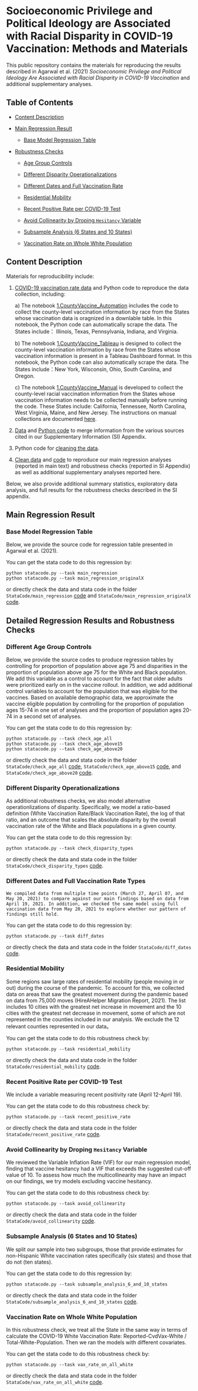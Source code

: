 # Socioeconomic Privilege and Political Ideology are Associated with Racial Disparity in COVID-19 Vaccination: Methods and Materials

This public repository contains the materials for reproducing the results described in Agarwal et al. (2021) _Socioeconomic Privilege and Political Ideology Are Associated with Racial Disparity in COVID-19 Vaccination_ and additional supplementary analyses. 


## Table of Contents

- [Content Description](#materials)

- [Main Regression Result](#main-reg)

    * [Base Model Regression Table](#base-model)

 
- [Robustness Checks](#robustness-checks)

    * [Age Group Controls](#age-control)
    
    * [Different Disparity Operationalizations](#disparity-measure)
    
    * [Different Dates and Full Vaccination Rate](#date-ratetype)
    
    * [Residential Mobility](#exodus-test)
    
    * [Recent Positive Rate per COVID-19 Test](#positivity)
    
    * [Avoid Collinearity by Droping `Hesitancy` Variable](#drop-hesitancy)

    * [Subsample Analysis (6 States and 10 States)](#610states)
   
   * [Vaccination Rate on Whole White Population](#rate-on-white)

  

   


<a name="materials"/>

## Content Description
Materials for reproducibility include:

1. [COVID-19 vaccination rate data](https://github.com/CHIDS-UMD/Covid19-Vaccination-Race-Disparity/tree/main/CountyVaccine) and Python code to reproduce the data collection, including:<br>

    a) The notebook [1.CountyVaccine_Automation](https://github.com/CHIDS-UMD/Covid19-Vaccination-Race-Disparity/blob/main/1.CountyVaccine_Automation.ipynb) includes the code to collect the county-level vaccination information by race from the States whose vaccination data is oragnized in a downlable table. In this notebook, the Python code can automatically scrape the data. The States include： Illinois, Texas, Pennsylvania, Indiana, and Virginia. <br>
    
    b) The notebook [1.CountyVaccine_Tableau](https://github.com/CHIDS-UMD/Covid19-Vaccination-Race-Disparity/blob/main/1.CountyVaccine_Tableau.ipynb) is designed to collect the county-level vaccination information by race from the States whose vaccination information is present in a Tableau Dashboard format. In this notebook, the Python code can also automatically scrape the data. The States include：New York, Wisconsin, Ohio, South Carolina, and Oregon.<br>
    
    c) The notebook [1.CountyVaccine_Manual](https://github.com/CHIDS-UMD/Covid19-Vaccination-Race-Disparity/blob/main/1.CountyVaccine_Manual.ipynb) is developed to collect the county-level racial vaccination information from the States whose vaccination information needs to be collected manually before running the code. These States include: California, Tennessee, North Carolina, West Virginia, Maine, and New Jersey. The instructions on manual collections are documented [here](https://github.com/CHIDS-UMD/Covid19-Vaccination-Race-Disparity/tree/main/CountyVaccine/Documents/Part1).<br> 
    
2. [Data](https://github.com/CHIDS-UMD/Covid19-Vaccination-Race-Disparity/tree/main/DataMerge) and [Python code](https://github.com/CHIDS-UMD/Covid19-Vaccination-Race-Disparity/blob/main/2.DataMerge.ipynb) to merge information from the various sources cited in our Supplementary Information (SI) Appendix.

3. Python code for [cleaning the data](https://github.com/CHIDS-UMD/Covid19-Vaccination-Race-Disparity/blob/main/2.DataClean.ipynb). 

4. [Clean data](https://github.com/CHIDS-UMD/Covid19-Vaccination-Race-Disparity/tree/main/StataReg) and [code](https://github.com/CHIDS-UMD/Covid19-Vaccination-Race-Disparity/blob/main/3.StataCode.ipynb) to reproduce our main regression analyses (reported in main text) and robustness checks (reported in SI Appendix) as well as  additional supplementary analyses reported here. 

Below, we also provide additional summary statistics, exploratory data analysis, and full results for the robustness checks described in the SI appendix. 



<a name="main-reg"/>

## Main Regression Result


<a name='base-model'>
   
### Base Model Regression Table

Below, we provide the source code for regression table presented in Agarwal et al. (2021).
   
You can get the stata code to do this regression by:
   ```shell
   python statacode.py --task main_regression 
   python statacode.py --task main_regression_originalX
   ```
   or directly check the data and stata code in the folder `StataCode/main_regression` [code](https://github.com/CHIDS-UMD/Covid19-Vaccination-Race-Disparity-Publish/blob/main/StataCode/main_regression) and `StataCode/main_regression_originalX` [code](https://github.com/CHIDS-UMD/Covid19-Vaccination-Race-Disparity-Publish/blob/main/StataCode/main_regression_originalX).

  

<a name="robustness-checks"/>

## Detailed Regression Results and Robustness Checks

    
    
 
<a name="age-control"/>
    
 ### Different Age Group Controls
  
Below, we provide the source codes to produce regression tables by controlling for proportion of population above age 75 and disparities in the proportion of population above age 75 for the White and Black population. We add this variable as a control to account for the fact that older adults were prioritized early on in the vaccine rollout. In addition, we add additional control variables to account for the population that was eligible for the vaccines. Based on available demographic data, we approximate the vaccine eligible population by controlling for the proportion of population ages 15-74 in one set of analyses and the proportion of population ages 20-74 in a second set of analyses.
 
   You can get the stata code to do this regression by:
   ```shell
   python statacode.py --task check_age_all 
   python statacode.py --task check_age_above15 
   python statacode.py --task check_age_above20 
   ```
   or directly check the data and stata code in the folder `StataCode/check_age_all` [code](https://github.com/CHIDS-UMD/Covid19-Vaccination-Race-Disparity-Publish/blob/main/StataCode/check_age_all), `StataCode/check_age_above15` [code](https://github.com/CHIDS-UMD/Covid19-Vaccination-Race-Disparity-Publish/blob/main/StataCode/check_age_above15), and `StataCode/check_age_above20` [code](https://github.com/CHIDS-UMD/Covid19-Vaccination-Race-Disparity-Publish/blob/main/StataCode/check_age_above20).

<a name="disparity-measure"/>
    
 ### Different Disparity Operationalizations
 
  As additional robustness checks, we also model alternative operationlizations of disparity. Specifically, we model a ratio-based definition (White Vaccination Rate/Black Vaccination Rate), the log of that ratio, and an outcome that scales the absolute disparity by the overall vaccination rate of the White and Black populations in a given county.
 
    
   You can get the stata code to do this regression by:
   ```shell
   python statacode.py --task check_disparity_types 
   ```
   or directly check the data and stata code in the folder `StataCode/check_disparity_types` [code](https://github.com/CHIDS-UMD/Covid19-Vaccination-Race-Disparity-Publish/blob/main/StataCode/check_disparity_types).
   

<a name="date-ratetype"/>
    
### Different Dates and Full Vaccination Rate Types
   
    We compiled data from multiple time points (March 27, April 07, and May 20, 2021) to compare against our main findings based on data from April 19, 2021. In addition, we checked the same model using full vaccination data from May 20, 2021 to explore whether our pattern of findings still hold.

   
   You can get the stata code to do this regression by:
   ```shell
   python statacode.py --task diff_dates 
   ```
   or directly check the data and stata code in the folder `StataCode/diff_dates` [code](https://github.com/CHIDS-UMD/Covid19-Vaccination-Race-Disparity-Publish/blob/main/StataCode/diff_dates).
   
   

<a name="exodus-test"/>

   
   
### Residential Mobility
Some regions saw large rates of residential mobility (people moving in or out) during the course of the pandemic. To account for this, we collected data on areas that saw the greatest movement during the pandemic based on data from 75,000 moves (HireAHelper Migration Report, 2021). The list includes 10 cities with the greatest net increase in movement and the 10 cities with the greatest net decrease in movement, some of which are not represented in the counties included in our analysis. We exclude the 12 relevant counties represented in our data。
   
   You can get the stata code to do this robustness check by:
   ```shell
   python statacode.py --task residential_mobility 
   ```
   or directly check the data and stata code in the folder `StataCode/residential_mobility` [code](https://github.com/CHIDS-UMD/Covid19-Vaccination-Race-Disparity-Publish/blob/main/StataCode/residential_mobility).
   
  
 
<a name="positivity"/>
   
### Recent Positive Rate per COVID-19 Test
 We include a variable measuring recent positivity rate (April 12-April 19). 
   
   
   
   You can get the stata code to do this robustness check by:
   ```shell
   python statacode.py --task recent_positive_rate 
   ```
   or directly check the data and stata code in the folder `StataCode/recent_positive_rate` [code](https://github.com/CHIDS-UMD/Covid19-Vaccination-Race-Disparity-Publish/blob/main/StataCode/recent_positive_rate).
   
   
   
   
   
<a name="drop-hesitancy"/>

### Avoid Collinearity by Droping `Hesitancy` Variable

   We reviewed the Variable Inflation Rate (VIF) for our main regression model, finding that vaccine hesitancy had a VIF that exceeds the suggested cut-off value of 10. To assess how much the multicollinearity may have an impact on our findings, we try models excluding vaccine hesitancy. 
   
   You can get the stata code to do this robustness check by:
   ```shell
   python statacode.py --task avoid_collinearity 
   ```
   or directly check the data and stata code in the folder `StataCode/avoid_collinearity` [code](https://github.com/CHIDS-UMD/Covid19-Vaccination-Race-Disparity-Publish/blob/main/StataCode/avoid_collinearity).
   
   
   

<a name="610states"/>

### Subsample Analysis (6 States and 10 States)

   We split our sample into two subgroups, those that provide estimates for non-Hispanic White vaccination rates specifically (six states) and those that do not (ten states).
   
   
   You can get the stata code to do this regression by:
   ```shell
   python statacode.py --task subsample_analysis_6_and_10_states 
   ```
   or directly check the data and stata code in the folder `StataCode/subsample_analysis_6_and_10_states` [code](https://github.com/CHIDS-UMD/Covid19-Vaccination-Race-Disparity-Publish/blob/main/StataCode/subsample_analysis_6_and_10_states).
   

   
<a name="rate-on-white"/>
   
 ### Vaccination Rate on Whole White Population
  
 In this robustness check, we treat all the State in the same way in terms of calculate the COVID-19 White Vaccination Rate: Reported-CvdVax-White / Total-White-Population. Then we ran the models with different covariates. 
   
   You can get the stata code to do this robustness check by:
   ```shell
   python statacode.py --task vax_rate_on_all_white 
   ```
   or directly check the data and stata code in the folder `StataCode/vax_rate_on_all_white` [code](https://github.com/CHIDS-UMD/Covid19-Vaccination-Race-Disparity-Publish/blob/main/StataCode/vax_rate_on_all_white).
   
   
   